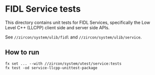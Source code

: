 # FIDL Service tests

This directory contains unit tests for FIDL Services, specifically the Low Level C++
(LLCPP) client side and server side APIs.

See `//zircon/system/ulib/fidl` and `//zircon/system/ulib/service`.

## How to run

```
fx set ... --with //zircon/system/utest/service:tests
fx test -od service-llcpp-unittest-package
```

